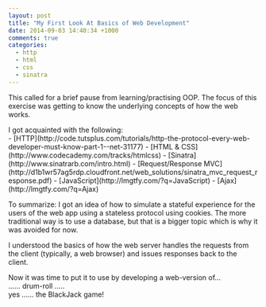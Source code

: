```yaml
---
layout: post
title: "My First Look At Basics of Web Development"
date: 2014-09-03 14:40:34 +1000
comments: true
categories:
  - http
  - html
  - css
  - sinatra
---
```

This called for a brief pause from learning/practising OOP. The focus of this exercise was getting to know the underlying concepts of how the web works.

<!-- more -->

<div>I got acquainted with the following:</div>
- [HTTP](http://code.tutsplus.com/tutorials/http-the-protocol-every-web-developer-must-know-part-1--net-31177)
- [HTML & CSS](http://www.codecademy.com/tracks/htmlcss)
- [Sinatra](http://www.sinatrarb.com/intro.html)
- [Request/Response MVC](http://d1b1wr57ag5rdp.cloudfront.net/web_solutions/sinatra_mvc_request_response.pdf)
- [JavaScript](http://lmgtfy.com/?q=JavaScript)
- [Ajax](http://lmgtfy.com/?q=Ajax)

To summarize:
I got an idea of how to simulate a stateful experience for the users of the web app using a stateless protocol using cookies. The more traditional way is to use a database, but that is a bigger topic which is why it was avoided for now.

I understood the basics of how the web server handles the requests from the client (typically, a web browser) and issues responses back to the client.

Now it was time to put it to use by developing a web-version of...  
...... drum-roll .....  
yes ...... the BlackJack game!
